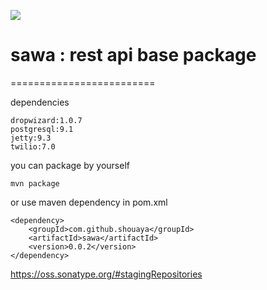 ![](https://s3-ap-northeast-1.amazonaws.com/ms17222/step/Original_without_effects_204x75.png)

# sawa : rest api base package
=========================

dependencies

    dropwizard:1.0.7
    postgresql:9.1
    jetty:9.3
    twilio:7.0

you can package by yourself

    mvn package
    
or use maven dependency in pom.xml

    <dependency>
        <groupId>com.github.shouaya</groupId>
        <artifactId>sawa</artifactId>
        <version>0.0.2</version>
    </dependency>

https://oss.sonatype.org/#stagingRepositories
